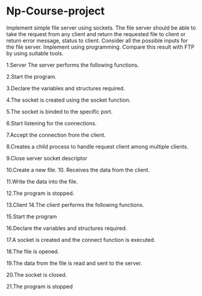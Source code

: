# Np-Course-project
Implement simple file server using sockets. The file server should be able to take the request from any client and return the requested file to client or return error message, status to client. Consider all the possible inputs for the file server. Implement using programming. Compare this result with FTP by using suitable tools.

1.Server
The server performs the following functions.

2.Start the program.

3.Declare the variables and structures required.

4.The socket is created using the socket function.

5.The socket is binded to the specific port.

6.Start listening for the connections.

7.Accept the connection from the client.

8.Creates a child process to handle request client among multiple clients.

9.Close server socket descriptor

10.Create a new file. 10. Receives the data from the client.

11.Write the data into the file.

12.The program is stopped.

13.Client
14.The client performs the following functions.

15.Start the program

16.Declare the variables and structures required.

17.A socket is created and the connect function is executed.

18.The file is opened.

19.The data from the file is read and sent to the server.

20.The socket is closed.

21.The program is stopped
